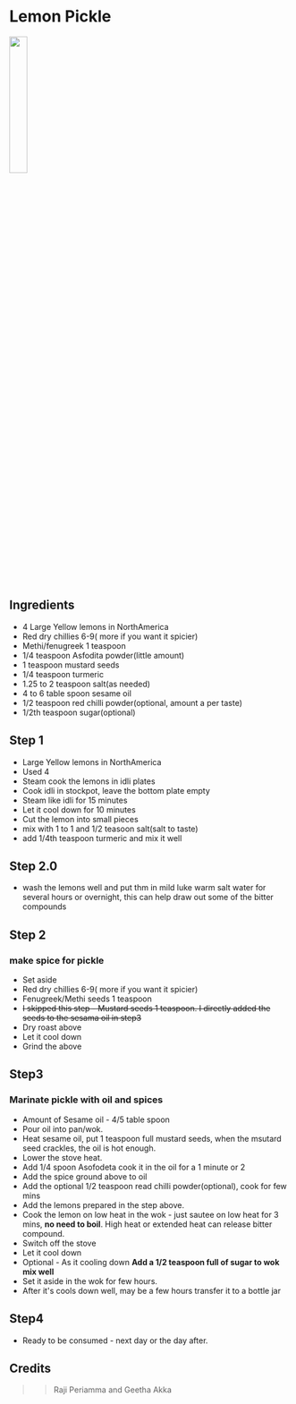 # Lemon Pickle
<img src="https://github.com/paramraghavan/cookbook/assets/52529498/7cc45a55-7c68-4faf-807b-979c4c57977b"  width="25%" height="25%">

## Ingredients
- 4 Large Yellow lemons in NorthAmerica
- Red dry chillies 6-9( more if you want it spicier) 
- Methi/fenugreek 1 teaspoon
- 1/4 teaspoon Asfodita powder(little amount)
- 1 teaspoon mustard seeds
- 1/4 teaspoon turmeric
- 1.25 to 2 teaspoon salt(as needed)
- 4 to 6 table spoon sesame oil
- 1/2 teaspoon red chilli powder(optional, amount a per taste)  
- 1/2th teaspoon sugar(optional)
  
## Step 1
- Large Yellow lemons in NorthAmerica
- Used 4
- Steam cook the lemons in idli plates
- Cook idli  in stockpot, leave the bottom plate empty
- Steam like idli for 15 minutes
- Let it cool down for 10 minutes
- Cut the lemon into small pieces
- mix with 1 to 1 and 1/2 teasoon salt(salt to taste)
- add 1/4th teaspoon turmeric and mix it well

## Step 2.0
- wash the lemons well and put thm in mild luke warm salt water for several hours or overnight, this can help draw out some of the bitter compounds

## Step 2
### make spice for pickle
- Set aside
- Red dry chillies 6-9( more if you want it spicier) 
- Fenugreek/Methi seeds 1 teaspoon
- ~~I skipped this step - Mustard seeds 1 teaspoon. I directly added the seeds to the sesama oil in step3~~
- Dry roast above
- Let it cool down
- Grind the above



## Step3
### Marinate pickle with oil and spices
- Amount of Sesame oil  - 4/5 table spoon
- Pour oil into pan/wok.
- Heat sesame oil, put 1 teaspoon full mustard seeds, when the msutard seed crackles, the oil is hot enough.
- Lower the stove heat.
- Add 1/4 spoon Asofodeta cook it in the oil for a 1 minute or 2
- Add the spice ground above to oil
- Add the optional 1/2 teaspoon read chilli powder(optional), cook for few mins
- Add the lemons prepared  in the step above.
- Cook the lemon on low heat in the wok - just sautee on low heat for 3 mins, **no need to boil**. High heat or extended heat can release bitter compound.
- Switch off the stove
- Let it cool down
- Optional - As it cooling down **Add a 1/2 teaspoon full of sugar to wok mix well**
- Set it aside in the wok for few hours.
- After it's cools down well, may be a few hours transfer it to a bottle jar

## Step4
- Ready to be consumed - next day or the day after.

## Credits
>> Raji Periamma and Geetha Akka
